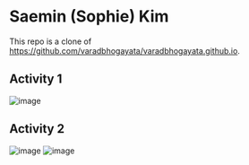 # Saemin (Sophie) Kim
This repo is a clone of https://github.com/varadbhogayata/varadbhogayata.github.io.

## Activity 1
![image](https://github.com/sop-kim/sop-kim.github.io/assets/77212828/3908465f-0b00-40f9-b9bf-de0653dad499)

## Activity 2
![image](https://github.com/sop-kim/sop-kim.github.io/assets/77212828/cc7d2092-537a-4052-9e13-734dba3f1f94)
![image](https://github.com/sop-kim/sop-kim.github.io/assets/77212828/145ca932-514a-4147-a352-fdc0fdca078e)
